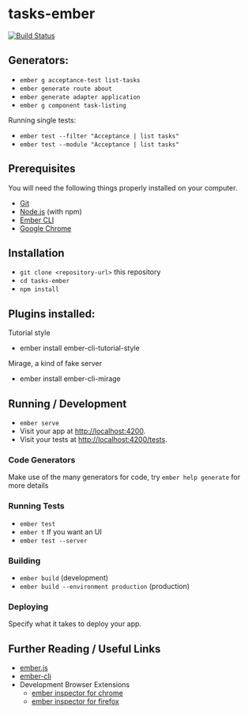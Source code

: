 # tasks-ember

[![Build Status](https://travis-ci.com/pxai/ember2-tasks.svg?token=arqgKqUXMMcY8kTPhsyy&branch=master)](https://travis-ci.com/pxai/ember2-tasks)


## Generators:

* `ember g acceptance-test list-tasks`
* `ember generate route about`
* `ember generate adapter application`
* `ember g component task-listing`


Running single tests:
* `ember test --filter "Acceptance | list tasks"`
* `ember test --module "Acceptance | list tasks"`

## Prerequisites

You will need the following things properly installed on your computer.

* [Git](https://git-scm.com/)
* [Node.js](https://nodejs.org/) (with npm)
* [Ember CLI](https://ember-cli.com/)
* [Google Chrome](https://google.com/chrome/)

## Installation

* `git clone <repository-url>` this repository
* `cd tasks-ember`
* `npm install`

## Plugins installed:

Tutorial style
* ember install ember-cli-tutorial-style

Mirage, a kind of fake server
* ember install ember-cli-mirage

## Running / Development

* `ember serve`
* Visit your app at [http://localhost:4200](http://localhost:4200).
* Visit your tests at [http://localhost:4200/tests](http://localhost:4200/tests).

### Code Generators

Make use of the many generators for code, try `ember help generate` for more details

### Running Tests

* `ember test`
* `ember t`
If you want an UI
* `ember test --server`  

### Building

* `ember build` (development)
* `ember build --environment production` (production)

### Deploying

Specify what it takes to deploy your app.

## Further Reading / Useful Links

* [ember.js](https://emberjs.com/)
* [ember-cli](https://ember-cli.com/)
* Development Browser Extensions
  * [ember inspector for chrome](https://chrome.google.com/webstore/detail/ember-inspector/bmdblncegkenkacieihfhpjfppoconhi)
  * [ember inspector for firefox](https://addons.mozilla.org/en-US/firefox/addon/ember-inspector/)
